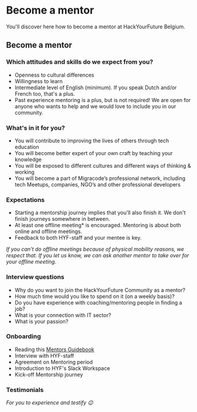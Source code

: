 # Become a mentor

You'll discover here how to become a mentor at HackYourFuture Belgium.

## Become a mentor

### Which attitudes and skills do we expect from you?

* Openness to cultural differences
* Willingness to learn
* Intermediate level of English \(minimum\). If you speak Dutch and/or French too, that's a plus.
* Past experience mentoring is a plus, but is not required! We are open for anyone who wants to help and we would love to include you in our community.

### What's in it for you?

* You will contribute to improving the lives of others through tech education
* You will become better expert of your own craft by teaching your knowledge
* You will be exposed to different cultures and different ways of thinking & working
* You will become a part of Migracode’s professional network, including tech Meetups, companies, NGO’s and other professional developers

### Expectations

* Starting a mentorship journey implies that you'll also finish it. We don't finish journeys somewhere in between.
* At least one offline meeting\* is encouraged. Mentoring is about both online and offline meetings.
* Feedback to both HYF-staff and your mentee is key. 

_If you can't do offline meetings because of physical mobility reasons, we respect that. If you let us know, we can ask another mentor to take over for your offline meeting._

### Interview questions

* Why do you want to join the HackYourFuture Community as a mentor?
* How much time would you like to spend on it \(on a weekly basis\)?
* Do you have experience with coaching/mentoring people in finding a job?
* What is your connection with IT sector?
* What is your passion?

### Onboarding

* Reading this [Mentors Guidebook](https://home.hackyourfuture.be/mentors)
* Interview with HYF-staff
* Agreement on Mentoring period
* Introduction to HYF's Slack Workspace
* Kick-off Mentorship journey

### Testimonials

_For you to experience and testify :wink:_

